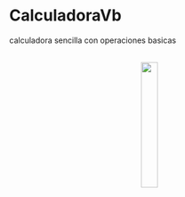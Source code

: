 # CalculadoraVb
calculadora sencilla con operaciones basicas
<html>
<center>
  <div>
    <br>
    <img src="https://github.com/jmansilla-2014056/galery/blob/master/Nueva%20carpeta/VBCALC_0.png" width="24%" height="24%"/>
    <br>
    </center>
  </div>
<center>
